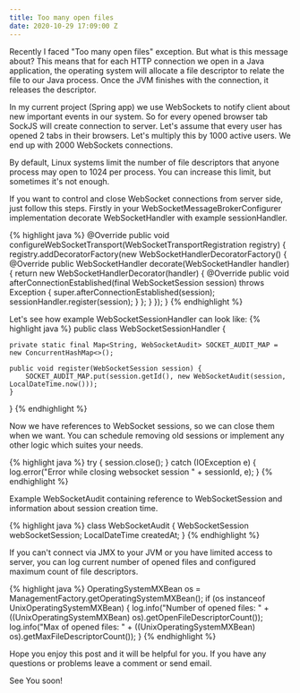 ```yaml
---
title: Too many open files
date: 2020-10-29 17:09:00 Z
---
```


Recently I faced "Too many open files" exception. But what is this message about?
This means that for each HTTP connection we open in a Java application, the operating system will allocate a file descriptor to relate the file to our Java process. Once the JVM finishes with the connection, it releases the descriptor.

In my current project (Spring app) we use WebSockets to notify client about new important events in our system. So for every opened browser tab SockJS will create connection to server. Let's assume that every user has opened 2 tabs in their browsers. Let's multiply this by 1000 active users. We end up with 2000 WebSockets connections.

By default, Linux systems limit the number of file descriptors that anyone process may open to 1024 per process. You can increase this limit, but sometimes it's not enough.

If you want to control and close WebSocket connections from server side, just follow this steps. Firstly in your WebSocketMessageBrokerConfigurer implementation decorate WebSocketHandler with example sessionHandler.

{% highlight java %}
@Override
public void configureWebSocketTransport(WebSocketTransportRegistration registry) {
    registry.addDecoratorFactory(new WebSocketHandlerDecoratorFactory() {
        @Override
        public WebSocketHandler decorate(WebSocketHandler handler) {
                return new WebSocketHandlerDecorator(handler) {
                    @Override
                    public void afterConnectionEstablished(final WebSocketSession session) throws Exception {
                        super.afterConnectionEstablished(session);
                        sessionHandler.register(session);
                    }
                };
        }
    });
}
{% endhighlight %}

Let's see how example WebSocketSessionHandler can look like:
{% highlight java %}
public class WebSocketSessionHandler {

    private static final Map<String, WebSocketAudit> SOCKET_AUDIT_MAP = new ConcurrentHashMap<>();

    public void register(WebSocketSession session) {
        SOCKET_AUDIT_MAP.put(session.getId(), new WebSocketAudit(session, LocalDateTime.now()));
    }

}
{% endhighlight %}

Now we have references to WebSocket sessions, so we can close them when we want.
You can schedule removing old sessions or implement any other logic which suites your needs.

{% highlight java %}
try {
    session.close();
} catch (IOException e) {
    log.error("Error while closing websocket session " + sessionId, e);
}
{% endhighlight %}

Example WebSocketAudit containing reference to WebSocketSession and information about session creation time.

{% highlight java %}
class WebSocketAudit {
    WebSocketSession webSocketSession;
    LocalDateTime createdAt;
}
{% endhighlight %}

If you can't connect via JMX to your JVM or you have limited access to server, you can log current number of opened files and configured maximum count of file descriptors.

{% highlight java %}
OperatingSystemMXBean os = ManagementFactory.getOperatingSystemMXBean();
if (os instanceof UnixOperatingSystemMXBean) {
    log.info("Number of opened files: " + ((UnixOperatingSystemMXBean) os).getOpenFileDescriptorCount());
    log.info("Max of opened files: " + ((UnixOperatingSystemMXBean) os).getMaxFileDescriptorCount());
}
{% endhighlight %}

Hope you enjoy this post and it will be helpful for you. If you have any questions or problems leave a comment or send email.

See You soon!